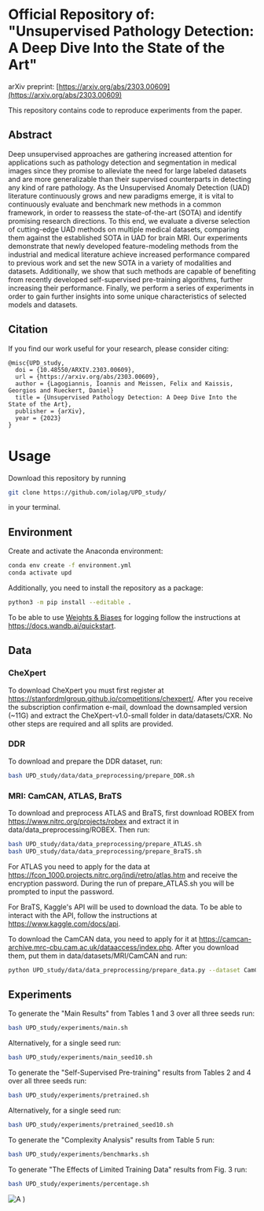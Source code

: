 # Official Repository of: "Unsupervised Pathology Detection: A Deep Dive Into the State of the Art"
arXiv preprint: [https://arxiv.org/abs/2303.00609](https://arxiv.org/abs/2303.00609)

This repository contains code to reproduce experiments from the paper.

## Abstract
Deep unsupervised approaches are gathering increased attention for applications such as pathology detection and segmentation in medical images since they promise to alleviate the need for large labeled datasets and are more generalizable than their supervised counterparts in detecting any kind of rare pathology. As the Unsupervised Anomaly Detection (UAD) literature continuously grows and new paradigms emerge, it is vital to continuously evaluate and benchmark new methods in a common framework, in order to reassess the state-of-the-art (SOTA) and identify promising research directions. To this end, we evaluate a diverse selection of cutting-edge UAD methods on multiple medical datasets, comparing them against the established SOTA in UAD for brain MRI. Our experiments demonstrate that newly developed feature-modeling methods from the industrial and medical literature achieve increased performance compared to previous work and set the new SOTA in a variety of modalities and datasets. Additionally, we show that such methods are capable of benefiting from recently developed self-supervised pre-training algorithms, further increasing their performance. Finally, we perform a series of experiments in order to gain further insights into some unique characteristics of selected models and datasets.

## Citation
If you find our work useful for your research, please consider citing:
```
@misc{UPD_study,
  doi = {10.48550/ARXIV.2303.00609}, 
  url = {https://arxiv.org/abs/2303.00609},
  author = {Lagogiannis, Ioannis and Meissen, Felix and Kaissis, Georgios and Rueckert, Daniel}
  title = {Unsupervised Pathology Detection: A Deep Dive Into the State of the Art},
  publisher = {arXiv},
  year = {2023}
}

```

# Usage

Download this repository by running

```bash
git clone https://github.com/iolag/UPD_study/
```

in your terminal.

## Environment

Create and activate the Anaconda environment:

```bash
conda env create -f environment.yml
conda activate upd
```

Additionally, you need to install the repository as a package:

```bash
python3 -m pip install --editable .
```

To be able to use [Weights & Biases](https://wandb.ai) for logging follow the instructions at https://docs.wandb.ai/quickstart.
<!-- 
A quick guide on the folder and code structure can be found [here](structure.md). -->

## Data

### CheXpert 

To download CheXpert you must first register at https://stanfordmlgroup.github.io/competitions/chexpert/. After you receive the subscription confirmation e-mail, download the downsampled version (~11G) and extract the CheXpert-v1.0-small folder in data/datasets/CXR. No other steps are required and all splits are provided.

### DDR 

To download and prepare the DDR dataset, run:

```bash
bash UPD_study/data/data_preprocessing/prepare_DDR.sh
```

### MRI: CamCAN, ATLAS, BraTS 

To download and preprocess ATLAS and BraTS, first download ROBEX from https://www.nitrc.org/projects/robex  and extract it in data/data_preprocessing/ROBEX. Then run:

```bash
bash UPD_study/data/data_preprocessing/prepare_ATLAS.sh
bash UPD_study/data/data_preprocessing/prepare_BraTS.sh
```
For ATLAS you need to apply for the data at https://fcon_1000.projects.nitrc.org/indi/retro/atlas.htm and receive the encryption password. During the run of prepare_ATLAS.sh you will be prompted to input the password.

For BraTS, Kaggle's API will be used to download the data. To be able to interact with the API, follow the instructions at https://www.kaggle.com/docs/api.

To download the CamCAN data, you need to apply for it at https://camcan-archive.mrc-cbu.cam.ac.uk/dataaccess/index.php. After you download them, put them in data/datasets/MRI/CamCAN and run:

```bash
python UPD_study/data/data_preprocessing/prepare_data.py --dataset CamCAN
```

## Experiments

To generate the "Main Results" from Tables 1 and 3 over all three seeds run:
```bash
bash UPD_study/experiments/main.sh 
```
Alternatively, for a single seed run:

```bash
bash UPD_study/experiments/main_seed10.sh 
```


To generate the "Self-Supervised Pre-training" results from Tables 2 and 4 over all three seeds run:
```bash
bash UPD_study/experiments/pretrained.sh
```
Alternatively, for a single seed run:

```bash
bash UPD_study/experiments/pretrained_seed10.sh      
```

To generate the "Complexity Analysis" results from Table 5 run:
```bash
bash UPD_study/experiments/benchmarks.sh
```

To generate "The Effects of Limited Training Data" results from Fig. 3 run:
```bash
bash UPD_study/experiments/percentage.sh
```


![A )](figures/repo_samples.png)
